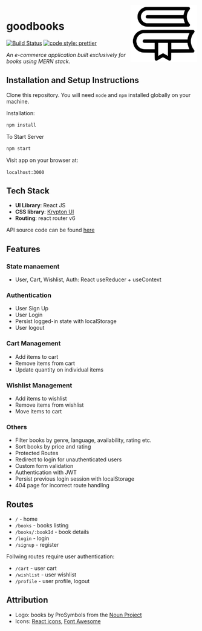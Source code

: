 <img src="src/assets/logo.svg" height="150px" align="right"/>

# goodbooks

[![Build Status](https://api.netlify.com/api/v1/badges/1fc3d97c-aea0-4f4e-ba6f-91b0a81aa8bc/deploy-status)](https://app.netlify.com/sites/goodbooks-buy/deploys) [![code style: prettier](https://img.shields.io/badge/code_style-prettier-ff69b4.svg)](https://github.com/prettier/prettier)

_An e-commerce application built exclusively for books using MERN stack._

## Installation and Setup Instructions

Clone this repository. You will need `node` and `npm` installed globally on your machine.

Installation:

```bash
npm install
```

To Start Server

```bash
npm start
```

Visit app on your browser at:

`localhost:3000`

## Tech Stack

- **UI Library**: React JS
- **CSS library**: [Krypton UI](https://krypton-ui.netlify.app)
- **Routing**: react router v6

API source code can be found [here](https://github.com/shraddha319/goodbooks-api)

## Features

### State manaement

- User, Cart, Wishlist, Auth: React useReducer + useContext

### Authentication

- User Sign Up
- User Login
- Persist logged-in state with localStorage
- User logout

### Cart Management

- Add items to cart
- Remove items from cart
- Update quantity on individual items

### Wishlist Management

- Add items to wishlist
- Remove items from wishlist
- Move items to cart

### Others

- Filter books by genre, language, availability, rating etc.
- Sort books by price and rating
- Protected Routes
- Redirect to login for unauthenticated users
- Custom form validation
- Authentication with JWT
- Persist previous login session with localStorage
- 404 page for incorrect route handling

## Routes

- `/` - home
- `/books` - books listing
- `/books/:bookId` - book details
- `/login` - login
- `/signup` - register

Follwing routes require user authentication:

- `/cart` - user cart
- `/wishlist` - user wishlist
- `/profile` - user profile, logout

## Attribution

- Logo: books by ProSymbols from the [Noun Project](https://thenounproject.com)
- Icons: [React icons](https://react-icons.github.io/react-icons/), [Font Awesome](https://fontawesome.com)

